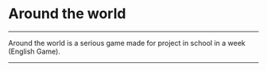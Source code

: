 # Around the world
***
Around the world is a serious game made for project in school in a week (English Game).
***
